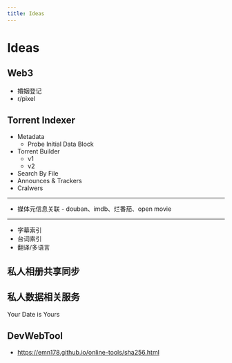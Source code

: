 ```yaml
---
title: Ideas
---
```


# Ideas

## Web3

- 婚姻登记
- r/pixel

## Torrent Indexer

- Metadata
  - Probe Initial Data Block
- Torrent Builder
  - v1
  - v2
- Search By File
- Announces & Trackers
- Cralwers

---

- 媒体元信息关联 - douban、imdb、烂番茄、open movie

---

- 字幕索引
- 台词索引
- 翻译/多语言

## 私人相册共享同步

## 私人数据相关服务

Your Date is Yours

## DevWebTool

- https://emn178.github.io/online-tools/sha256.html
